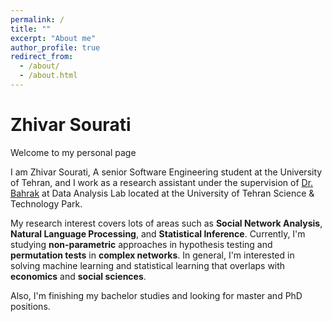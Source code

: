 ```yaml
---
permalink: /
title: ""
excerpt: "About me"
author_profile: true
redirect_from: 
  - /about/
  - /about.html
---
```


# Zhivar Sourati


Welcome to my personal page

I am Zhivar Sourati, A senior Software Engineering student at the University of Tehran, and I work as a research assistant under the supervision of [Dr. Bahrak](https://ece.ut.ac.ir/en/~bahrak) at Data Analysis Lab located at the University of Tehran Science & Technology Park.

My research interest covers lots of areas such as **Social Network Analysis**, **Natural Language Processing**, and **Statistical Inference**. Currently, I'm studying **non-parametric** approaches in hypothesis testing and **permutation tests** in **complex networks**. In general, I'm interested in solving machine learning and statistical learning that overlaps with **economics** and **social sciences**. 

Also, I'm finishing my bachelor studies and looking for master and PhD positions. 


